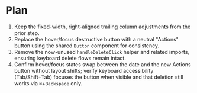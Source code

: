 # Plan

1. Keep the fixed-width, right-aligned trailing column adjustments from the prior step.
2. Replace the hover/focus destructive button with a neutral "Actions" button using the shared `Button` component for consistency.
3. Remove the now-unused `handleDeleteClick` helper and related imports, ensuring keyboard delete flows remain intact.
4. Confirm hover/focus states swap between the date and the new Actions button without layout shifts; verify keyboard accessibility (Tab/Shift+Tab) focuses the button when visible and that deletion still works via `⌘`+`Backspace` only.
